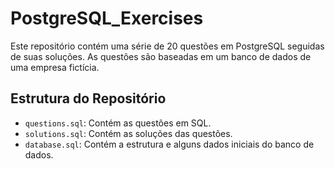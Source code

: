 # PostgreSQL_Exercises

Este repositório contém uma série de 20 questões em PostgreSQL seguidas de suas soluções. As questões são baseadas em um banco de dados de uma empresa fictícia.

## Estrutura do Repositório

- `questions.sql`: Contém as questões em SQL.
- `solutions.sql`: Contém as soluções das questões.
- `database.sql`: Contém a estrutura e alguns dados iniciais do banco de dados.
